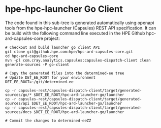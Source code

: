 # hpe-hpc-launcher Go Client

The code found in this sub-tree is generated automatically using openapi tools from the 
hpe-hpc-launcher (Capsules) REST API specification. 
It can be build with the following command line executed in the HPE Github hpc-ard-capsules-core project:

```
# Checkout and build launcher go client API 
git clone git@github.hpe.com:hpe/hpc-ard-capsules-core.git
cd hpc-ard-capsules-core
mvn -pl com.cray.analytics.capsules:capsules-dispatch-client clean generate-sources -P go-client

# Copy the generated files into the determined-ee tree
# Update DET_EE_ROOT for your environment
DET_EE_ROOT=~/git/determined-ee

cp -r capsules-rest/capsules-dispatch-client/target/generated-sources/go/* $DET_EE_ROOT/hpc-ard-launcher-go/launcher
cp -r capsules-rest/capsules-dispatch-client/target/generated-sources/api $DET_EE_ROOT/hpc-ard-launcher-go/launcher
cp -r capsules-rest/capsules-dispatch-client/target/generated-sources/docs $DET_EE_ROOT/hpc-ard-launcher-go/launcher

# Commit the changes to determined-eeZZ
```


